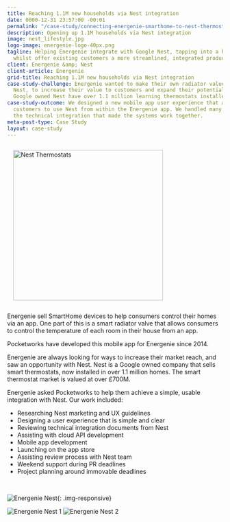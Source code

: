 ```yaml
---
title: Reaching 1.1M new households via Nest integration
date: 0000-12-31 23:57:00 -00:01
permalink: "/case-study/connecting-energenie-smarthome-to-nest-thermostats/"
description: Opening up 1.1M households via Nest integration
image: nest_lifestyle.jpg
logo-image: energenie-logo-40px.png
tagline: Helping Energenie integrate with Google Nest, tapping into a huge new customer-base
  whilst offer existing customers a more streamlined, integrated product experience
client: Energenie &amp; Nest
client-article: Energenie
grid-title: Reaching 1.1M new households via Nest integration
case-study-challenge: Energenie wanted to make their own radiator values work with
  Nest, to increase their value to customers and expand their potential product sales.
  Google owned Nest have over 1.1 million learning thermostats installed in homes.
case-study-outcome: We designed a new mobile app user experience that allows Energenie
  customers to use Nest from within the Energenie app. We handled many aspects of
  the technical integration that made the systems work together.
meta-post-type: Case Study
layout: case-study
---
```


<img alt="Nest Thermostats" src="http://automation.tips/wp-content/uploads/2015/03/nest-learning-thermostat-660x400.jpg" class="float-right img-reponsive" style="width: 350px; padding: 1em;" />

Energenie sell SmartHome devices to help consumers control their homes via an app. One part of this is a smart radiator valve that allows consumers to control the temperature of each room in their house from an app.


Pocketworks have developed this mobile app for Energenie since 2014.

Energenie are always looking for ways to increase their market reach, and saw an opportunity with Nest. Nest is a Google owned company that sells smart thermostats, now installed in over 1.1 million homes. The smart thermostat market is valued at over £700M.




Energenie asked Pocketworks to help them achieve a simple, usable integration with Nest. Our work included:

* Researching Nest marketing and UX guidelines
* Designing a user experience that is simple and clear
* Reviewing technical integration documents from Nest
* Assisting with cloud API development
* Mobile app development
* Launching on the app store
* Assisting review process with Nest team
* Weekend support during PR deadlines
* Project planning around immovable deadlines

<br/>

![Energenie Nest](https://images1-focus-opensocial.googleusercontent.com/gadgets/proxy?container=focus&resize_w=801&url=https://pocketworks-website.s3.amazonaws.com/nest_ux.jpg){: .img-responsive}




<img alt="Energenie Nest 1" src="http://nest.energenie4u.co.uk/style/images/art/sidebar.png" class="img-responsive"/>
<img alt="Energenie Nest 2" src="http://nest.energenie4u.co.uk/style/images/slider/nest-arm2.png" class="img-responsive"/>
